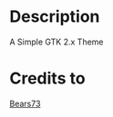 # Description
A Simple GTK 2.x Theme

# Credits to
[Bears73](http://gnome-look.org/usermanager/search.php?username=Bear73)
